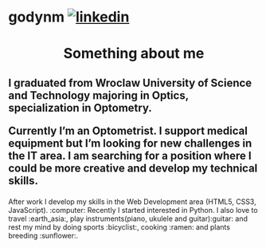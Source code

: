 # godynm <a href="https://www.linkedin.com/in/magdalena-gody%C5%84-736510167/"><img src="https://cdn1.iconfinder.com/data/icons/social-80/32/Social_social_linkedin_linked_in-32.png" alt="linkedin"></a>
<h1 align = "center">Something about me</h1>

<h2>I graduated from Wroclaw University of Science and Technology majoring in Optics, specialization in Optometry. <p>
  Currently I’m an Optometrist. I support medical equipment but I’m looking for new challenges in the IT area. I am searching for a position where I could be more creative and develop my technical skills. </p></h2>
  After work I develop my skills in the Web Development area (HTML5, CSS3, JavaScript). :computer:
  Recently I started interested in Python. I also love to travel :earth_asia:, play instruments(piano, ukulele and guitar):guitar: and rest my mind by doing sports :bicyclist:, cooking :ramen: and plants breeding :sunflower:.


